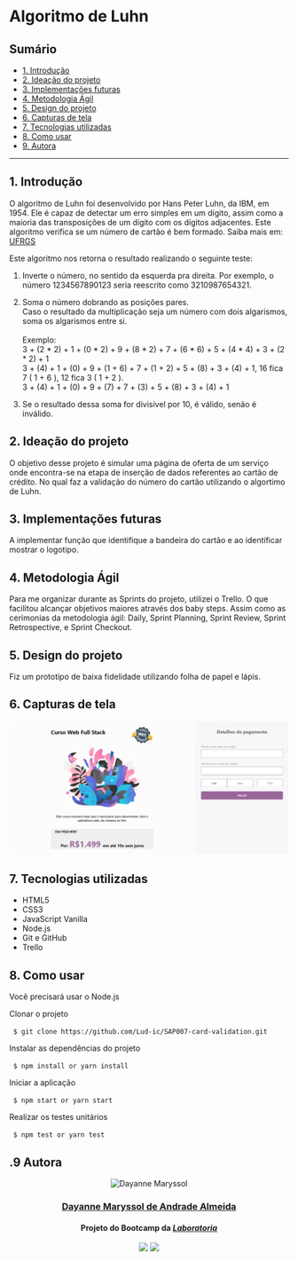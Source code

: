 # Algoritmo de Luhn

## Sumário

- [1. Introdução](#1-introdução)
- [2. Ideação do projeto](#2-ideação-do-projeto)
- [3. Implementações futuras](#3-implementações-futuras)
- [4. Metodologia Ágil](#5-metodologia-agil)
- [5. Design do projeto](#6-design-do-projeto)
- [6. Capturas de tela](#7-capturas-de-tela)
- [7. Tecnologias utilizadas](#8-tecnologias-utilizadas)
- [8. Como usar](#9-como-usar)
- [9. Autora](#9-autora)

---

## 1. Introdução

O algoritmo de Luhn foi desenvolvido por Hans Peter Luhn, da IBM, em 1954. Ele é capaz de detectar um erro simples em um dígito, assim como a maioria das transposições de um dígito com os dígitos adjacentes. Este algoritmo verifica se um número de cartão é bem formado. Saiba mais em: [UFRGS](http://www.inf.ufrgs.br/arq/wiki/lib/exe/fetch.php?media=wiki:trab:cesar:2008-2-numero_de_cartao_de_credito.pdf)

Este algoritmo nos retorna o resultado realizando o seguinte teste:

1.  Inverte o número, no sentido da esquerda pra direita. 
    Por exemplo, o número 1234567890123 seria reescrito como 3210987654321. 
    
2.  Soma o número dobrando as posições pares. <br>
    Caso o resultado da multiplicação seja um número com dois algarismos, soma os algarismos entre si. <br><br>
    Exemplo: <br> 3 + (2 * 2) + 1 + (0 * 2) + 9 + (8 * 2) + 7 + (6 * 6) + 5 + (4 * 4) + 3 + (2 * 2) + 1 <br>
             3 + (4) + 1 + (0) + 9 + (1 + 6) + 7 + (1 + 2) + 5 + (8) + 3 + (4) + 1, 16 fica 7 ( 1 + 6 ), 12 fica 3 ( 1 + 2 ). <br>
             3 + (4) + 1 + (0) + 9 + (7) + 7 + (3) + 5 + (8) + 3 + (4) + 1 

3.  Se o resultado dessa soma for divisível por 10, é válido, senão é inválido.

## 2. Ideação do projeto

O objetivo desse projeto é simular uma página de oferta de um serviço onde encontra-se na etapa de inserção de dados referentes ao cartão de crédito. No qual faz a validação do número do cartão utilizando o algortimo de Luhn.

## 3. Implementações futuras

A implementar função que identifique a bandeira do cartão e ao identificar mostrar o logotipo.

## 4. Metodologia Ágil

Para me organizar durante as Sprints do projeto, utilizei o Trello. O que facilitou alcançar objetivos maiores através dos baby steps. 
Assim como as cerimonias da metodologia ágil: Daily, Sprint Planning, Sprint Review, Sprint Retrospective, e Sprint Checkout.

## 5. Design do projeto

Fiz um prototipo de baixa fidelidade utilizando folha de papel e lápis.

<!-- <img src="" alt=""/> -->

## 6. Capturas de tela

<kbd>
  <img src="src/imagens/pagina.png" alt="captura de tela da pagina"/><br/>
</kbd>

## 7. Tecnologias utilizadas

- HTML5
- CSS3
- JavaScript Vanilla
- Node.js
- Git e GitHub
- Trello

## 8. Como usar

Você precisará usar o Node.js

Clonar o projeto

` $ git clone https://github.com/Lud-ic/SAP007-card-validation.git`

Instalar as dependências do projeto

` $ npm install or yarn install`

Iniciar a aplicação

` $ npm start or yarn start`

Realizar os testes unitários

` $ npm test or yarn test`


## .9 Autora


<td>
  <div align= "center">
    <img alt="Dayanne Maryssol" height="150" src="https://avatars.githubusercontent.com/u/92697749?v=4"> 
  </div>
  <h3 align="center"><a href="https://github.com/Maryssun">Dayanne Maryssol de Andrade Almeida</a></h3>
  <h4 align="center">Projeto do Bootcamp da <em><a href="https://hub.laboratoria.la/br">Laboratoria</a></em></h4>
  <div align="center">
    <a href = "mailto:maryssol.dayanne@gmail.com" target="_blank"><img src="https://img.shields.io/badge/Gmail-D14836?style=for-the-badge&logo=gmail&logoColor=white"></a>
     <a href="https://www.linkedin.com/in/dayannemaryssol/" target="_blank"><img src="https://img.shields.io/badge/-LinkedIn-%230077B5?style=for-the-badge&logo=linkedin&logoColor=white"></a>
  </div>
  </div>
</td>
